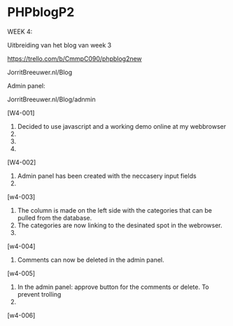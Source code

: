 # PHPblogP2

WEEK 4:

Uitbreiding van het blog van week 3

https://trello.com/b/CmmpC090/phpblog2new

JorritBreeuwer.nl/Blog


Admin panel:

JorritBreeuwer.nl/Blog/adnmin


[W4-001] 
1. Decided to use javascript and a working demo online at my webbrowser
2.
3.
4.
                 
[W4-002]
1. Admin panel has been created with the neccasery input fields
2.

[w4-003]
1. The column is made on the left side with the categories that can be pulled from the database.
2. The categories are now linking to the desinated spot in the webrowser.
3.

[w4-004]
1. Comments can now be deleted in the admin panel.

[w4-005]
1. In the admin panel: approve button for the comments or delete. To prevent trolling  
2.

[w4-006] 
